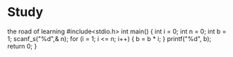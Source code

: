# Study
the road of learning
#include<stdio.h>
int main()
{
	int i = 0;
	int n = 0;
	int b = 1;
	scanf_s("%d",& n);
	for (i = 1; i <= n; i++)
	{
		b = b * i;
	}
	printf("%d", b);
	return 0;
}
